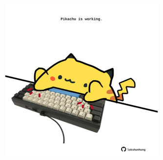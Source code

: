 <!-- built at 25/10/2022, 12:01:10 UTC -->
<p align="center">
  <img width="500" height="500" src="./ReadmeImage.svg">
</p>
